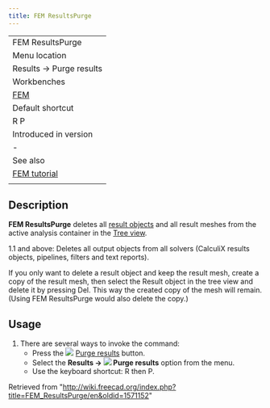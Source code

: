 ```yaml
---
title: FEM ResultsPurge
---
```


|                                              |
| -------------------------------------------- |
| FEM ResultsPurge                             |
| Menu location                                |
| Results → Purge results                      |
| Workbenches                                  |
| [FEM](/FEM_Workbench "FEM Workbench")        |
| Default shortcut                             |
| R P                                          |
| Introduced in version                        |
| -                                            |
| See also                                     |
| [FEM tutorial](/FEM_tutorial "FEM tutorial") |
|                                              |

## Description

**FEM ResultsPurge** deletes all [result objects](/FEM_ResultShow "FEM ResultShow") and all result meshes from the active analysis container in the [Tree view](/Tree_view "Tree view").

1.1 and above: Deletes all output objects from all solvers (CalculiX results objects, pipelines, filters and text reports).

If you only want to delete a result object and keep the result mesh, create a copy of the result mesh, then select the Result object in the tree view and delete it by pressing Del. This way the created copy of the mesh will remain. (Using FEM ResultsPurge would also delete the copy.)

## Usage

1. There are several ways to invoke the command:
   - Press the ![](/images/FEM_ResultsPurge.svg) [Purge results](/FEM_ResultsPurge "FEM ResultsPurge") button.
   - Select the **Results → ![](/images/FEM_ResultsPurge.svg) Purge results** option from the menu.
   - Use the keyboard shortcut: R then P.

Retrieved from "<http://wiki.freecad.org/index.php?title=FEM_ResultsPurge/en&oldid=1571152>"
